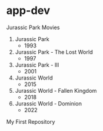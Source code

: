 # app-dev

 Jurassic Park Movies
   1. Jurassic Park
      - 1993
   2. Jurassic Park
     - The Lost World
      - 1997
   3. Jurassic Park
     - III
      - 2001
   4. Jurassic World
      - 2015
   5. Jurassic World
     - Fallen Kingdom
       - 2018
   6. Jurassic World
     - Dominion
       - 2022
    
My First Repository 

